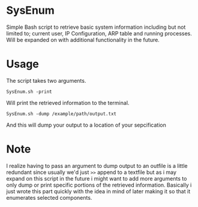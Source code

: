 # SysEnum
Simple Bash script to retrieve basic system information including but not limited to; current user, IP Configuration, ARP table and running processes. Will be expanded on with additional functionality in the future.

# Usage
The script takes two arguments.

```
SysEnum.sh -print
```
Will print the retrieved information to the terminal.

```
SysEnum.sh -dump /example/path/output.txt
```
And this will dump your output to a location of your sepcification

# Note
I realize having to pass an argument to dump output to an outfile is a little redundant since usually we'd just ```>>``` append to a textfile but as i may expand on this script in the future i might want to add more arguments to only dump or print specific portions of the retrieved information. Basically i just wrote this part quickly with the idea in mind of later making it so that it enumerates selected components.
